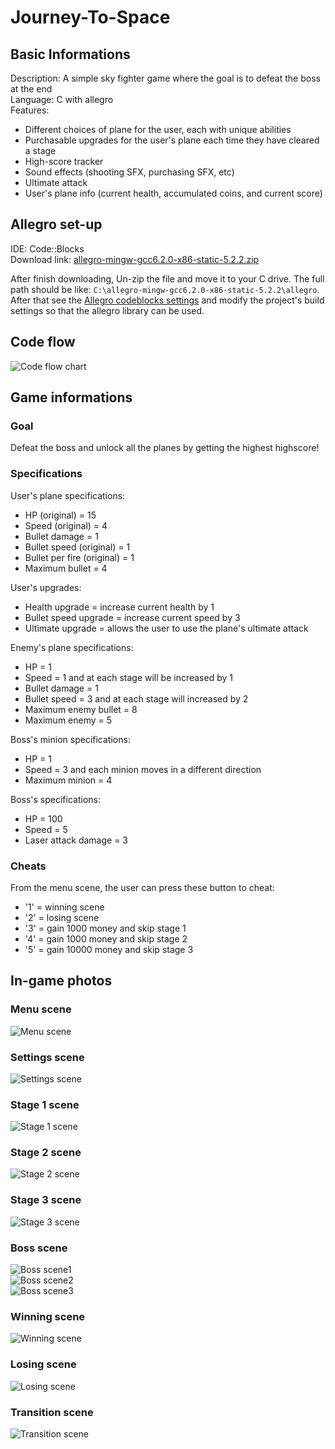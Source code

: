 # Journey-To-Space

## Basic Informations  
Description: A simple sky fighter game where the goal is to defeat the boss at the end  
Language: C with allegro  
Features:  
- Different choices of plane for the user, each with unique abilities  
- Purchasable upgrades for the user's plane each time they have cleared a stage  
- High-score tracker  
- Sound effects (shooting SFX, purchasing SFX, etc)  
- Ultimate attack  
- User's plane info (current health, accumulated coins, and current score)  

## Allegro set-up
IDE: Code::Blocks  
Download link: [allegro-mingw-gcc6.2.0-x86-static-5.2.2.zip](https://github.com/liballeg/allegro5/releases/download/5.2.2.0/allegro-mingw-gcc6.2.0-x86-static-5.2.2.zip)  
  
After finish downloading, Un-zip the file and move it to your C drive. The full path should be like: `C:\allegro-mingw-gcc6.2.0-x86-static-5.2.2\allegro`. After that see the [Allegro codeblocks settings](/Allegro%20codeblocks%20settings.txt) and modify the project's build settings so that the allegro library can be used.  

## Code flow
![Code flow chart](/Images/CodeFlow.jpg)  

## Game informations  
### Goal  
Defeat the boss and unlock all the planes by getting the highest highscore!  
### Specifications  
User's plane specifications:  
- HP (original) = 15  
- Speed (original) = 4  
- Bullet damage = 1
- Bullet speed (original) = 1  
- Bullet per fire (original) = 1  
- Maximum bullet = 4 
   
User's upgrades:  
- Health upgrade = increase current health by 1  
- Bullet speed upgrade = increase current speed by 3  
- Ultimate upgrade = allows the user to use the plane's ultimate attack  
  
Enemy's plane specifications:
- HP = 1  
- Speed = 1 and at each stage will be increased by 1  
- Bullet damage = 1  
- Bullet speed = 3 and at each stage will increased by 2  
- Maximum enemy bullet = 8  
- Maximum enemy = 5  
  
Boss's minion specifications:  
- HP = 1  
- Speed = 3 and each minion moves in a different direction  
- Maximum minion = 4  
  
Boss's specifications:  
- HP = 100  
- Speed = 5  
- Laser attack damage = 3  
### Cheats  
From the menu scene, the user can press these button to cheat:  
- '1' = winning scene  
- '2' = losing scene  
- '3' = gain 1000 money and skip stage 1  
- '4' = gain 1000 money and skip stage 2  
- '5' = gain 10000 money and skip stage 3  

## In-game photos  
### Menu scene  
![Menu scene](/Images/menu.jpg)  
### Settings scene  
![Settings scene](/Images/settings.jpg)  
### Stage 1 scene  
![Stage 1 scene](/Images/start.jpg)  
### Stage 2 scene  
![Stage 2 scene](/Images/stage2.jpg)  
### Stage 3 scene  
![Stage 3 scene](/Images/stage3.jpg)  
### Boss scene  
![Boss scene1](/Images/boss.jpg)  
![Boss scene2](/Images/bossAtk.jpg)  
![Boss scene3](/Images/ultimate.jpg)  
### Winning scene  
![Winning scene](/Images/win.jpg)  
### Losing scene  
![Losing scene](/Images/lose.jpg)  
### Transition scene  
![Transition scene](/Images/transition12.jpg)  
